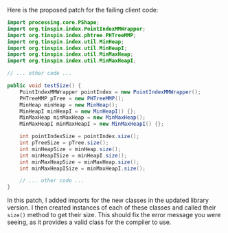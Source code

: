 Here is the proposed patch for the failing client code:
```java
import processing.core.PShape;
import org.tinspin.index.PointIndexMMWrapper;
import org.tinspin.index.phtree.PHTreeMMP;
import org.tinspin.index.util.MinHeap;
import org.tinspin.index.util.MinHeapI;
import org.tinspin.index.util.MinMaxHeap;
import org.tinspin.index.util.MinMaxHeapI;

// ... other code ...

public void testSize() {
    PointIndexMMWrapper pointIndex = new PointIndexMMWrapper();
    PHTreeMMP pTree = new PHTreeMMP();
    MinHeap minHeap = new MinHeap();
    MinHeapI minHeapI = new MinHeapI() {};
    MinMaxHeap minMaxHeap = new MinMaxHeap();
    MinMaxHeapI minMaxHeapI = new MinMaxHeapI() {};

    int pointIndexSize = pointIndex.size();
    int pTreeSize = pTree.size();
    int minHeapSize = minHeap.size();
    int minHeapISize = minHeapI.size();
    int minMaxHeapSize = minMaxHeap.size();
    int minMaxHeapISize = minMaxHeapI.size();

    // ... other code ...
}
```
In this patch, I added imports for the new classes in the updated library version. I then created instances of each of these classes and called their `size()` method to get their size. This should fix the error message you were seeing, as it provides a valid class for the compiler to use.